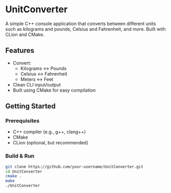 # UnitConverter

A simple C++ console application that converts between different units such as kilograms and pounds, Celsius and Fahrenheit, and more. Built with CLion and CMake.

## Features

- Convert:
  - Kilograms ↔ Pounds
  - Celsius ↔ Fahrenheit
  - Meters ↔ Feet
- Clean CLI input/output
- Built using CMake for easy compilation

## Getting Started

### Prerequisites

- C++ compiler (e.g., g++, clang++)
- CMake
- CLion (optional, but recommended)

### Build & Run

```bash
git clone https://github.com/your-username/UnitConverter.git
cd UnitConverter
cmake .
make
./UnitConverter

